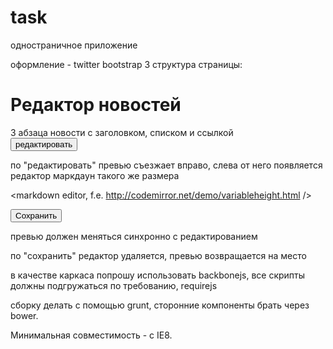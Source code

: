 task
====
одностраничное приложение

оформление - twitter bootstrap 3
структура страницы:

<h1>Редактор новостей</h1>
<div>3 абзаца новости c заголовком, списком и ссылкой</div>
<button>редактировать</button>

по "редактировать" превью съезжает вправо, слева от него появляется редактор маркдаун такого же размера

<markdown editor, f.e. http://codemirror.net/demo/variableheight.html />  
<html preview with bootstrap styles />
<button>Сохранить</button>

превью должен меняться синхронно с редактированием

по "сохранить" редактор удаляется, превью возвращается на место

в качестве каркаса попрошу использовать backbonejs, все скрипты должны подгружаться по требованию, requirejs


сборку делать с помощью grunt, сторонние компоненты брать через bower.

Минимальная совместимость - с IE8.
